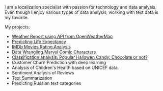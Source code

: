 I am a localization specialist with passion for technology and data analysis. Even though I enjoy various types of data analysis, working with text data is my favorite. 

My projects:
- [Weather Report using API from OpenWeatherMap](https://github.com/natacasey/Introduction-to-Programming-Python-)
- [Predicting Life Expectancy](https://github.com/natacasey/Statistics-with-R)
- [IMDb Movies Rating Analysis](https://github.com/natacasey/Exploratory-Data-Analysis)
- [Data Wrangling.Marvel Comic Characters](https://github.com/natacasey/Data-Wrangling)
- [Classification analysis. Popular Hallowen Candy: Chocolate or not?](https://github.com/natacasey/Data_Mining_Case_Study)
- Customer Churn Prediction with deep learning
- Analysis of Children's Health based on UNICEF data. 
- Sentiment Analysis of Reviews
- Text Summarization
- Predicting Russian text categories




